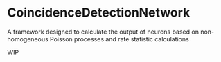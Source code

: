 # CoincidenceDetectionNetwork
A framework designed to calculate the output of neurons based on non-homogeneous Poisson processes and rate statistic calculations

WIP